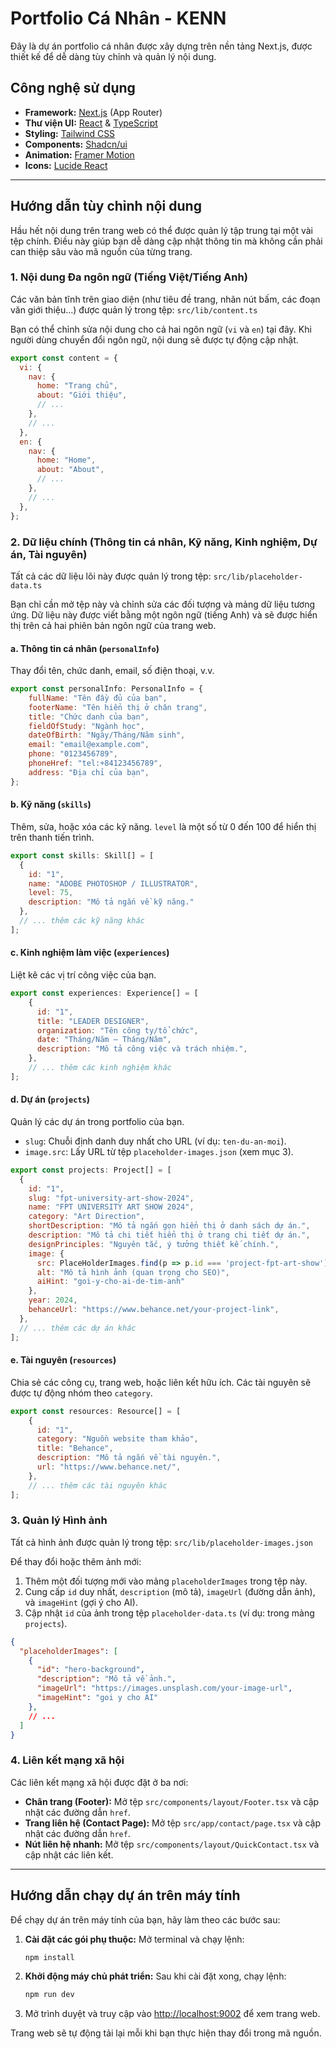 # Portfolio Cá Nhân - KENN

Đây là dự án portfolio cá nhân được xây dựng trên nền tảng Next.js, được thiết kế để dễ dàng tùy chỉnh và quản lý nội dung.

## Công nghệ sử dụng

- **Framework:** [Next.js](https://nextjs.org/) (App Router)
- **Thư viện UI:** [React](https://reactjs.org/) & [TypeScript](https://www.typescriptlang.org/)
- **Styling:** [Tailwind CSS](https://tailwindcss.com/)
- **Components:** [Shadcn/ui](https://ui.shadcn.com/)
- **Animation:** [Framer Motion](https://www.framer.com/motion/)
- **Icons:** [Lucide React](https://lucide.dev/)

---

## Hướng dẫn tùy chỉnh nội dung

Hầu hết nội dung trên trang web có thể được quản lý tập trung tại một vài tệp chính. Điều này giúp bạn dễ dàng cập nhật thông tin mà không cần phải can thiệp sâu vào mã nguồn của từng trang.

### 1. Nội dung Đa ngôn ngữ (Tiếng Việt/Tiếng Anh)

Các văn bản tĩnh trên giao diện (như tiêu đề trang, nhãn nút bấm, các đoạn văn giới thiệu...) được quản lý trong tệp:
`src/lib/content.ts`

Bạn có thể chỉnh sửa nội dung cho cả hai ngôn ngữ (`vi` và `en`) tại đây. Khi người dùng chuyển đổi ngôn ngữ, nội dung sẽ được tự động cập nhật.

```javascript
export const content = {
  vi: {
    nav: {
      home: "Trang chủ",
      about: "Giới thiệu",
      // ...
    },
    // ...
  },
  en: {
    nav: {
      home: "Home",
      about: "About",
      // ...
    },
    // ...
  },
};
```

### 2. Dữ liệu chính (Thông tin cá nhân, Kỹ năng, Kinh nghiệm, Dự án, Tài nguyên)

Tất cả các dữ liệu lõi này được quản lý trong tệp:
`src/lib/placeholder-data.ts`

Bạn chỉ cần mở tệp này và chỉnh sửa các đối tượng và mảng dữ liệu tương ứng. Dữ liệu này được viết bằng một ngôn ngữ (tiếng Anh) và sẽ được hiển thị trên cả hai phiên bản ngôn ngữ của trang web.

#### a. Thông tin cá nhân (`personalInfo`)

Thay đổi tên, chức danh, email, số điện thoại, v.v.

```javascript
export const personalInfo: PersonalInfo = {
    fullName: "Tên đầy đủ của bạn",
    footerName: "Tên hiển thị ở chân trang",
    title: "Chức danh của bạn",
    fieldOfStudy: "Ngành học",
    dateOfBirth: "Ngày/Tháng/Năm sinh",
    email: "email@example.com",
    phone: "0123456789",
    phoneHref: "tel:+84123456789",
    address: "Địa chỉ của bạn",
};
```

#### b. Kỹ năng (`skills`)

Thêm, sửa, hoặc xóa các kỹ năng. `level` là một số từ 0 đến 100 để hiển thị trên thanh tiến trình.

```javascript
export const skills: Skill[] = [
  { 
    id: "1", 
    name: "ADOBE PHOTOSHOP / ILLUSTRATOR", 
    level: 75, 
    description: "Mô tả ngắn về kỹ năng." 
  },
  // ... thêm các kỹ năng khác
];
```

#### c. Kinh nghiệm làm việc (`experiences`)

Liệt kê các vị trí công việc của bạn.

```javascript
export const experiences: Experience[] = [
    {
      id: "1",
      title: "LEADER DESIGNER",
      organization: "Tên công ty/tổ chức",
      date: "Tháng/Năm — Tháng/Năm",
      description: "Mô tả công việc và trách nhiệm.",
    },
    // ... thêm các kinh nghiệm khác
];
```

#### d. Dự án (`projects`)

Quản lý các dự án trong portfolio của bạn.

- `slug`: Chuỗi định danh duy nhất cho URL (ví dụ: `ten-du-an-moi`).
- `image.src`: Lấy URL từ tệp `placeholder-images.json` (xem mục 3).

```javascript
export const projects: Project[] = [
  {
    id: "1",
    slug: "fpt-university-art-show-2024",
    name: "FPT UNIVERSITY ART SHOW 2024",
    category: "Art Direction",
    shortDescription: "Mô tả ngắn gọn hiển thị ở danh sách dự án.",
    description: "Mô tả chi tiết hiển thị ở trang chi tiết dự án.",
    designPrinciples: "Nguyên tắc, ý tưởng thiết kế chính.",
    image: {
      src: PlaceHolderImages.find(p => p.id === 'project-fpt-art-show')?.imageUrl || '',
      alt: "Mô tả hình ảnh (quan trọng cho SEO)",
      aiHint: "goi-y-cho-ai-de-tim-anh"
    },
    year: 2024,
    behanceUrl: "https://www.behance.net/your-project-link",
  },
  // ... thêm các dự án khác
];
```

#### e. Tài nguyên (`resources`)

Chia sẻ các công cụ, trang web, hoặc liên kết hữu ích. Các tài nguyên sẽ được tự động nhóm theo `category`.

```javascript
export const resources: Resource[] = [
    {
      id: "1",
      category: "Nguồn website tham khảo",
      title: "Behance",
      description: "Mô tả ngắn về tài nguyên.",
      url: "https://www.behance.net/",
    },
    // ... thêm các tài nguyên khác
];
```

### 3. Quản lý Hình ảnh

Tất cả hình ảnh được quản lý trong tệp:
`src/lib/placeholder-images.json`

Để thay đổi hoặc thêm ảnh mới:
1.  Thêm một đối tượng mới vào mảng `placeholderImages` trong tệp này.
2.  Cung cấp `id` duy nhất, `description` (mô tả), `imageUrl` (đường dẫn ảnh), và `imageHint` (gợi ý cho AI).
3.  Cập nhật `id` của ảnh trong tệp `placeholder-data.ts` (ví dụ: trong mảng `projects`).

```json
{
  "placeholderImages": [
    {
      "id": "hero-background",
      "description": "Mô tả về ảnh.",
      "imageUrl": "https://images.unsplash.com/your-image-url",
      "imageHint": "goi y cho AI"
    },
    // ...
  ]
}
```

### 4. Liên kết mạng xã hội

Các liên kết mạng xã hội được đặt ở ba nơi:
- **Chân trang (Footer):** Mở tệp `src/components/layout/Footer.tsx` và cập nhật các đường dẫn `href`.
- **Trang liên hệ (Contact Page):** Mở tệp `src/app/contact/page.tsx` và cập nhật các đường dẫn `href`.
- **Nút liên hệ nhanh:** Mở tệp `src/components/layout/QuickContact.tsx` và cập nhật các liên kết.

---

## Hướng dẫn chạy dự án trên máy tính

Để chạy dự án trên máy tính của bạn, hãy làm theo các bước sau:

1.  **Cài đặt các gói phụ thuộc:**
    Mở terminal và chạy lệnh:
    ```bash
    npm install
    ```

2.  **Khởi động máy chủ phát triển:**
    Sau khi cài đặt xong, chạy lệnh:
    ```bash
    npm run dev
    ```

3.  Mở trình duyệt và truy cập vào [http://localhost:9002](http://localhost:9002) để xem trang web.

Trang web sẽ tự động tải lại mỗi khi bạn thực hiện thay đổi trong mã nguồn.
